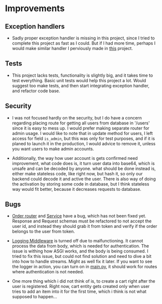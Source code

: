 # Improvements

## Exception handlers

- Sadly proper exception handler is missing in this project, since I tried to complete this project as fast as I could. But if I had more time, perhaps I would make similar handler I perviously made in [this](https://github.com/ArataKido/kotlin/blob/main/src/main/kotlin/middleware/ExceptionHandler.kt) project.

## Tests

- This project lacks tests, functionality is slightly big, and it takes time to test everything. Basic unit tests would help this project a lot. Would suggest too make tests, and then start integrating exception handler, and refactor code base.

## Security

- I was not focused hardly on the security, but I do have a concern regarding placing route for getting all users from database in '/users' since it is easy to mess up. I would prefer making separate router for admin usage.  I would like to note that in update method for users, I left access for field `is_admin`, but this was only for test purposes, and if it is planed to launch it in the production, I would advice to remove it, unless you want users to make admin accounts.

- Additionally, the way how user account is gets confirmed need improvement, what code does is, it turn user data into base64, which is unsafe and can be decoded by anyone. what should be done instead is, either make stateless code, like right now, but hash it, so only our backend could decode it and active the user. There is also way of doing the activation by storing some code in database, but I think stateless way would fit better, because it decreases requests to database.

## Bugs

- [Order router](../app/routers/orders.py) and [Service](../app/services/order_service.py) have a bug, which has not been fixed yet. Response and Request schemas must be refactored to not accept the user id, and instead they should grab it from token and verify if the order belongs to the user from token.

- [Logging Middleware](../app/middleware/logging_middleware.py) is turned off due to malfunctioning. It cannot process the data from body, which is needed for authentication. The issue is withing how ASGI works, and the body is being consumed. I tried to fix this issue, but could not find solution and need to dive a bit into how to handle streams. Might as well fix it later.
If you want to see the logger in action, you can turn on in [main.py](../app/main.py), it should work for routes where authentication is not needed.

- One more thing which i did not think of is, to create a cart right after the user is registered. Right now, cart entity gets created only when user tries to add an item into it for the first time, which i think is not what supposed to happen...
